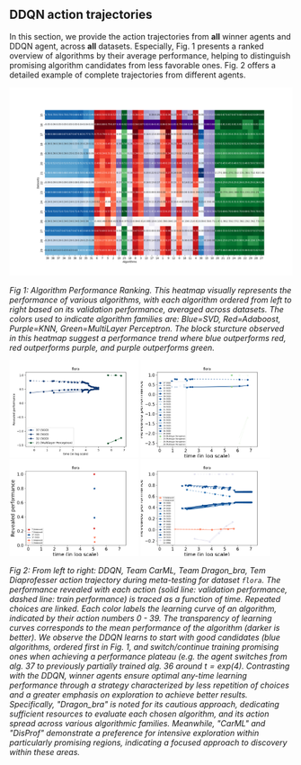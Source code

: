 ## DDQN action trajectories 

In this section, we provide the action trajectories from **all** winner agents and DDQN agent, across **all** datasets. Especially, Fig. 1 presents a ranked overview of algorithms by their average performance, helping to distinguish promising algorithm candidates from less favorable ones. Fig. 2 offers a detailed example of complete trajectories from different agents.


![Fig 1](algo_meanScore_heatmap.png)

*Fig 1: Algorithm Performance Ranking. This heatmap visually represents the performance of various algorithms, with each algorithm ordered from left to right based on its validation performance, averaged across datasets. The colors used to indicate algorithm families are: Blue=SVD, Red=Adaboost, Purple=KNN, Green=MultiLayer Perceptron. The block sturcture observed in this heatmap suggest a performance trend where blue outperforms red, red outperforms purple, and purple outperforms green.*



<p float="left">
  <img src="ddqn_trajectory_paper_21.png" width="230" />
  <img src="carml_trajectory_21.png" width="230" /> 
  <img src="dragon_bra_trajectory_21.png" width="230" />
  <img src="diaprofesser_trajectory_21.png" width="230" />
</p>

*Fig 2: From left to right: DDQN, Team CarML, Team Dragon_bra, Tem Diaprofesser action trajectory during meta-testing for dataset `flora`. The performance revealed with each action (solid line: validation performance, dashed line: train performance) is traced as a function of time. Repeated choices are linked. Each color labels the learning curve of an algorithm, indicated by their action numbers 0 - 39. The transparency of learning curves corresponds to the mean performance of the algorithm (darker is better). We observe the DDQN learns to start with good candidates (blue algorithms, ordered first in Fig. 1, and switch/continue training promising ones when achieving a performance plateau (e.g.  the agent switches from alg. 37 to previously partially trained alg. 36 around $t=exp(4)$. Contrasting with the DDQN, winner agents ensure optimal any-time learning performance through a strategy characterized by less repetition of choices and a greater emphasis on exploration to achieve better results. Specifically, "Dragon_bra" is noted for its cautious approach, dedicating sufficient resources to evaluate each chosen algorithm, and its action spread across various algorithmic families. Meanwhile, "CarML" and "DisProf" demonstrate a preference for intensive exploration within particularly promising regions, indicating a focused approach to discovery within these areas.*
